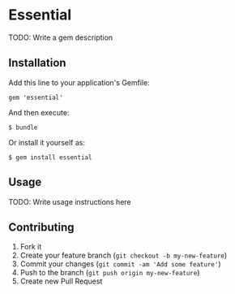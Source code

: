 # Essential

TODO: Write a gem description

## Installation

Add this line to your application's Gemfile:

    gem 'essential'

And then execute:

    $ bundle

Or install it yourself as:

    $ gem install essential

## Usage

TODO: Write usage instructions here

## Contributing

1. Fork it
2. Create your feature branch (`git checkout -b my-new-feature`)
3. Commit your changes (`git commit -am 'Add some feature'`)
4. Push to the branch (`git push origin my-new-feature`)
5. Create new Pull Request

